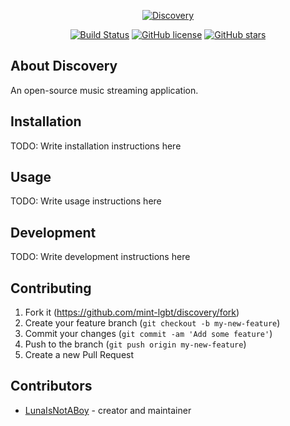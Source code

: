 <p align="center">
  <a href="https://github.com/mint-lgbt/discovery"><img alt="Discovery" src="https://github.com/mint-lgbt/discovery/raw/main/assets/logo.svg" /></a>
</p>

<p align="center">
  <a href="https://travis-ci.com/mint-lgbt/discovery"><img alt="Build Status" src="https://travis-ci.com/mint-lgbt/discovery.svg?branch=main" /></a>
  <a href="https://github.com/mint-lgbt/discovery/blob/main/LICENSE"><img alt="GitHub license" src="https://img.shields.io/github/license/mint-lgbt/discovery" /></a>
  <a href="https://github.com/mint-lgbt/discovery/stargazers"><img alt="GitHub stars" src="https://img.shields.io/github/stars/mint-lgbt/discovery" /></a>
</p>

## About Discovery

An open-source music streaming application.

## Installation

TODO: Write installation instructions here

## Usage

TODO: Write usage instructions here

## Development

TODO: Write development instructions here

## Contributing

1. Fork it (<https://github.com/mint-lgbt/discovery/fork>)
2. Create your feature branch (`git checkout -b my-new-feature`)
3. Commit your changes (`git commit -am 'Add some feature'`)
4. Push to the branch (`git push origin my-new-feature`)
5. Create a new Pull Request

## Contributors

- [LunaIsNotABoy](https://github.com/lunaisnotaboy) - creator and maintainer


